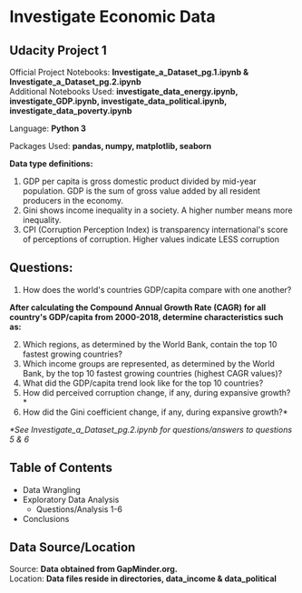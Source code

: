 # Investigate Economic Data
## Udacity Project 1

Official Project Notebooks: **Investigate_a_Dataset_pg.1.ipynb & Investigate_a_Dataset_pg.2.ipynb**<br/>
Additional Notebooks Used: **investigate_data_energy.ipynb, investigate_GDP.ipynb, investigate_data_political.ipynb, investigate_data_poverty.ipynb**

Language: **Python 3**

Packages Used: **pandas, numpy, matplotlib, seaborn**

**Data type definitions:**
1. GDP per capita is gross domestic product divided by mid-year population. GDP is the sum of gross value added by all resident producers in the economy.
2. Gini shows income inequality in a society. A higher number means more inequality.
3. CPI (Corruption Perception Index) is transparency international's score of perceptions of corruption. Higher values indicate LESS corruption

## Questions:
1. How does the world's countries GDP/capita compare with one another?

**After calculating the Compound Annual Growth Rate (CAGR) for all country's GDP/capita from 2000-2018, determine characteristics such as:**

2. Which regions, as determined by the World Bank, contain the top 10 fastest growing countries?
3. Which income groups are represented, as determined by the World Bank, by the top 10 fastest growing countries (highest CAGR values)?
4. What did the GDP/capita trend look like for the top 10 countries?
5. How did perceived corruption change, if any, during expansive growth?*
6. How did the Gini coefficient change, if any, during expansive growth?*

_*See Investigate_a_Dataset_pg.2.ipynb for questions/answers to questions 5 & 6_

## Table of Contents
- Data Wrangling
- Exploratory Data Analysis
  - Questions/Analysis 1-6
- Conclusions

## Data Source/Location
Source: **Data obtained from GapMinder.org.** <br/>
Location: **Data files reside in directories, data_income & data_political**
